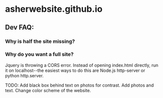 # asherwebsite.github.io

## Dev FAQ:
### Why is half the site missing?
### Why do you want a full site?
Jquery is throwing a CORS error. Instead of opening index.html directly, run it on localhost--the easiest ways to do this are Node.js http-server or python http.server.

TODO:
Add black box behind text on photos for contrast. 
Add photos and text. 
Change color scheme of the website. 
